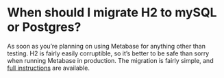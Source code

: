 # When should I migrate H2 to mySQL or Postgres?

As soon as you’re planning on using Metabase for anything other than testing. H2 is fairly easily corruptible, so it’s better to be safe than sorry when running Metabase in production. The migration is fairly simple, and [full instructions](../../operations-guide/start.html#migrating-from-using-the-h2-database-to-mysql-or-postgres) are available.